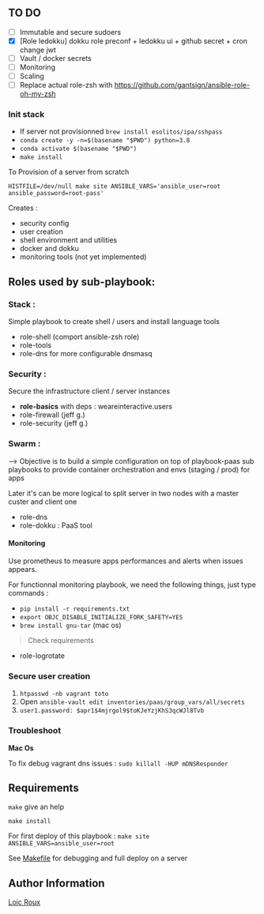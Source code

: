 
TO DO
------------
- [ ] Immutable and secure sudoers
- [x] [Role ledokku] dokku role preconf + ledokku ui + github secret + cron change jwt
- [ ] Vault / docker secrets
- [ ] Monitoring
- [ ] Scaling
- [ ] Replace actual role-zsh with https://github.com/gantsign/ansible-role-oh-my-zsh

### Init stack

- If server not provisionned `brew install esolitos/ipa/sshpass`
- `conda create -y -n=$(basename "$PWD") python=3.8`
- `conda activate $(basename "$PWD")`
- `make install`

To Provision of a server from scratch

```
HISTFILE=/dev/null make site ANSIBLE_VARS='ansible_user=root ansible_password=root-pass'
```

Creates :
- security config
- user creation
- shell environment and utilities
- docker and dokku
- monitoring tools (not yet implemented)

Roles used by sub-playbook:
------------

### Stack :

Simple playbook to create shell / users and install language tools

- role-shell (comport ansible-zsh role)
- role-tools
- role-dns for more configurable dnsmasq

### Security :

Secure the infrastructure client / server instances

- **role-basics** with deps : weareinteractive.users
- role-firewall (jeff g.)
- role-security (jeff g.)

### Swarm :

--> Objective is to build a simple configuration on top of playbook-paas sub playbooks to provide container orchestration and envs (staging / prod) for apps

Later it's can be more logical to split server in two nodes with a master custer and client one

- role-dns
- role-dokku : PaaS tool

#### Monitoring

Use prometheus to measure apps performances and alerts when issues appears.

For functionnal monitoring playbook, we need the following things, just type commands :

- `pip install -r requirements.txt`
- `export OBJC_DISABLE_INITIALIZE_FORK_SAFETY=YES`
- `brew install gnu-tar` (mac os)

> Check requirements

- role-logrotate

### Secure user creation

1. `htpasswd -nb vagrant toto`
1.  Open `ansible-vault edit inventories/paas/group_vars/all/secrets`
1. `user1.password: $apr1$4mjrgol9$toKJeYzjKhS3qcWJl8Tvb`

### Troubleshoot

**Mac Os**

To fix debug vagrant dns issues : `sudo killall -HUP mDNSResponder`

Requirements
------------

`make` give an help

`make install`

For first deploy of this playbook : `make site ANSIBLE_VARS=ansible_user=root`

See [Makefile](Makefile) for debugging and full deploy on a server

Author Information
------------------

[Loic Roux](https://github.com/loic-roux-404)
